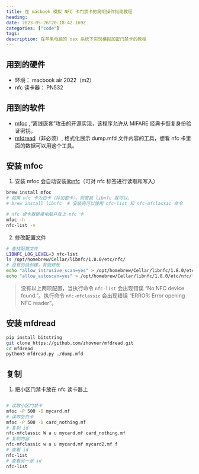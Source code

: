 ```yaml
---
title: 在 macbook 模拟 NFC 卡门禁卡的简明操作指南教程
heading: 
date: 2023-05-26T20:18:42.169Z
categories: ["code"]
tags: 
description: 在苹果电脑的 osx 系统下实现模拟加密门禁卡的教程
---
```


## 用到的硬件
- 环境： macbook air 2022（m2）
- nfc 读卡器： PN532

## 用到的软件
- [mfoc](https://github.com/nfc-tools/mfoc)  ,“离线嵌套”攻击的开源实现，该程序允许从 MIFARE 经典卡恢复身份验证密钥。
- [mfdread](https://github.com/zhovner/mfdread)（非必须）, 格式化展示 dump.mfd 文件内容的工具，想看 nfc 卡里面的数据可以用这个工具。

## 安装 mfoc
1. 安装 mfoc 会自动安装[libnfc](https://github.com/nfc-tools/libnfc)（可对 nfc 标签进行读取和写入）
```bash
brew install mfoc
# 如果 nfc 卡为白卡（非加密卡），则安装 libnfc 就可以。
# brew install libnfc  # 安装完可以使用 nfc-list 和 nfc-mfclassic 命令

# nfc 读卡器链接电脑并放上 nfc 卡
mfoc -h
nfc-list -v
```

2. 修改配置文件

```bash
# 查找配置文件
LIBNFC_LOG_LEVEL=3 nfc-list
ls /opt/homebrew/Cellar/libnfc/1.8.0/etc/nfc/
# 没有的话创建，有就修改
echo "allow_intrusive_scan=yes" > /opt/homebrew/Cellar/libnfc/1.8.0/etc/nfc/libnfc.conf
echo "allow_autoscan=yes" > /opt/homebrew/Cellar/libnfc/1.8.0/etc/nfc/libnfc.conf
```
> 没有以上两项配置，当执行命令 `nfc-list` 会出现错误 “No NFC device found.”。执行命令 `nfc-mfclassic` 会出现错误 “ERROR: Error opening NFC reader”。


## 安装 mfdread
```bash
pip install bitstring
git clone https://github.com/zhovner/mfdread.git
cd mfdread
python3 mfdread.py ./dump.mfd
```

## 复制
1. 把小区门禁卡放在 nfc 读卡器上
```bash

# 读取小区门禁卡
mfoc -P 500 -O mycard.mf
# 读取空白卡
mfoc -P 500 -O card_nothing.mf
# 复制 id
nfc-mfclassic W a u mycard.mf card_nothing.mf
# 复制内容
nfc-mfclassic w a u mycard.mf mycard2.mf f
# 查看 id
nfc-list
# 查看另一张 id
nfc-list
```